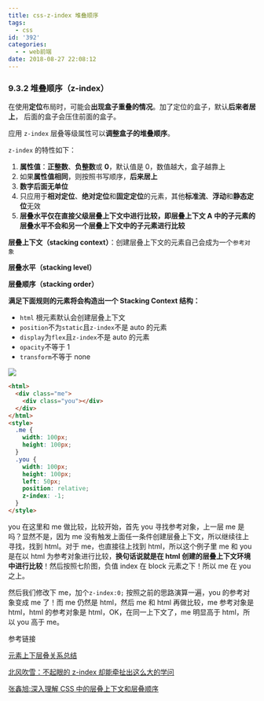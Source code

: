 ```yaml
---
title: css-z-index 堆叠顺序
tags:
  - css
id: '392'
categories:
  - - web前端
date: 2018-08-27 22:08:12
---
```


### 9.3.2 堆叠顺序（z-index）

在使用**定位**布局时，可能会**出现盒子重叠的情况**。加了定位的盒子，默认**后来者居上**， 后面的盒子会压住前面的盒子。

应用 `z-index` 层叠等级属性可以**调整盒子的堆叠顺序**。

`z-index` 的特性如下：

1. **属性值**：**正整数**、**负整数**或 **0**，默认值是 0，数值越大，盒子越靠上
2. 如果**属性值相同**，则按照书写顺序，**后来居上**
3. **数字后面无单位**
4. 只应用于**相对定位**、**绝对定位**和**固定定位**的元素，其他**标准流**、**浮动**和**静态定位**无效
5. **层叠水平仅在直接父级层叠上下文中进行比较，即层叠上下文 A 中的子元素的层叠水平不会和另一个层叠上下文中的子元素进行比较**

**层叠上下文（stacking context）**：创建层叠上下文的元素自己会成为一个`参考对象`

**层叠水平（stacking level）**

**层叠顺序（stacking order）**

**满足下面规则的元素将会构造出一个 Stacking Context 结构：**

- `html` 根元素默认会创建层叠上下文
- `position`不为`static`且`z-index`不是 auto 的元素
- `display`为`flex`且`z-index`不是 auto 的元素
- `opacity`不等于 1
- `transform`不等于 none

![](https://cdn.jsdelivr.net/gh/cuilongjin/static@main/img/20210102204249.png)

```html
<html>
  <div class="me">
    <div class="you"></div>
  </div>
</html>
<style>
  .me {
    width: 100px;
    height: 100px;
  }
  .you {
    width: 100px;
    height: 100px;
    left: 50px;
    position: relative;
    z-index: -1;
  }
</style>
```

you 在这里和 me 做比较，比较开始，首先 you 寻找参考对象，上一层 me 是吗？显然不是，因为 me 没有触发上面任一条件创建层叠上下文，所以继续往上寻找，找到 html。对于 me，也直接往上找到 html，所以这个例子里 me 和 you 是在以 html 为参考对象进行比较，**换句话说就是在 html 创建的层叠上下文环境中进行比较**！然后按照七阶图，负值 index 在 block 元素之下！所以 me 在 you 之上。

然后我们修改下 me，加个`z-index:0;` 按照之前的思路演算一遍，you 的参考对象变成 me 了！而 me 仍然是 html，然后 me 和 html 再做比较，me 参考对象是 html，html 的参考对象是 html，OK，在同一上下文了，me 明显高于 html，所以 you 高于 me。

参考链接

[元素上下层叠关系总结](https://segmentfault.com/a/1190000005354175?utm_source=tag-newest)

[ 北风吹雪：不起眼的 z-index 却能牵扯出这么大的学问](http://www.cnblogs.com/bfgis/p/5440956.html)

[张鑫旭:深入理解 CSS 中的层叠上下文和层叠顺序](https://www.zhangxinxu.com/wordpress/2016/01/understand-css-stacking-context-order-z-index/)
